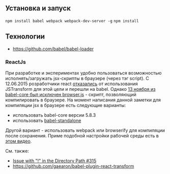 ﻿## Установка и запуск

`npm install babel webpack webpack-dev-server -g`
`npm install`

## Технологии

- https://github.com/babel/babel-loader

### ReactJs

При разработке и экспериментах удобно пользоваться возможностью исполнять/загружать jsx-скрипты в браузере (через тэг script). С 12.06.2015 розработчики react [отказались](https://facebook.github.io/react/blog/2015/06/12/deprecating-jstransform-and-react-tools.html) от использования JSTransform для этой цели и перешли на babel. Однако [13 ноября из babel-core был исключен browser.js](https://github.com/facebook/react/issues/5497) - скрипт, позволяющий компилировать в браузере. На момент написания данной заметки для компиляции jsx в браузере есть следующие варианты:

- использовать babel-core версии 5.8.3
- использовать [babel-standalone](https://github.com/Daniel15/babel-standalone)

Другой вариант - использовать webpack или browserify для компиляции после сохранения. Приме подобной настройки рабочей среды есть в [этом видео](https://egghead.io/lessons/react-react-fundamentals-development-environment-setup).

См. также:

- [Issue with "!" in the Directory Path #315](https://github.com/webpack/webpack-dev-server/issues/315)
- https://github.com/gaearon/babel-plugin-react-transform
